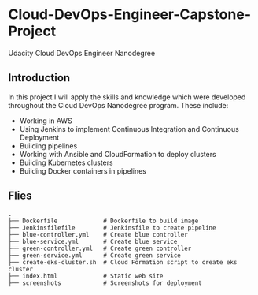 # Cloud-DevOps-Engineer-Capstone-Project
Udacity Cloud DevOps Engineer Nanodegree

## Introduction 

In this project I will apply the skills and knowledge which were developed throughout the Cloud DevOps Nanodegree program. These include:

* Working in AWS
* Using Jenkins to implement Continuous Integration and Continuous Deployment
* Building pipelines
* Working with Ansible and CloudFormation to deploy clusters
* Building Kubernetes clusters
* Building Docker containers in pipelines

## Flies

```
.
├── Dockerfile             # Dockerfile to build image
├── Jenkinsfilefile        # Jenkinsfile to create pipeline
├── blue-controller.yml    # Create blue controller
├── blue-service.yml       # Create blue service
├── green-controller.yml   # Create green controller
├── green-service.yml      # Create green service
├── create-eks-cluster.sh  # Cloud Formation script to create eks cluster  
├── index.html             # Static web site
├── screenshots            # Screenshots for deployment
```



